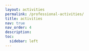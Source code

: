 ```yaml
---
layout: activities
permalink: /professional-activities/
title: activities
nav: true
nav_order: 4
description: 
toc:
  sidebar: left
---
```

